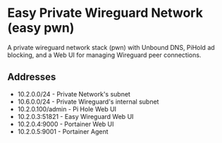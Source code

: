 # Easy Private Wireguard Network (easy pwn)
A private wireguard network stack (pwn) with Unbound DNS, PiHold ad blocking, and a Web UI for managing Wireguard peer connections.

## Addresses
* 10.2.0.0/24 - Private Network's subnet
* 10.6.0.0/24 - Private Wireguard's internal subnet
* 10.2.0.100/admin - Pi Hole Web UI
* 10.2.0.3:51821 - Easy Wireguard Web UI
* 10.2.0.4:9000 - Portainer Web UI
* 10.2.0.5:9001 - Portainer Agent
